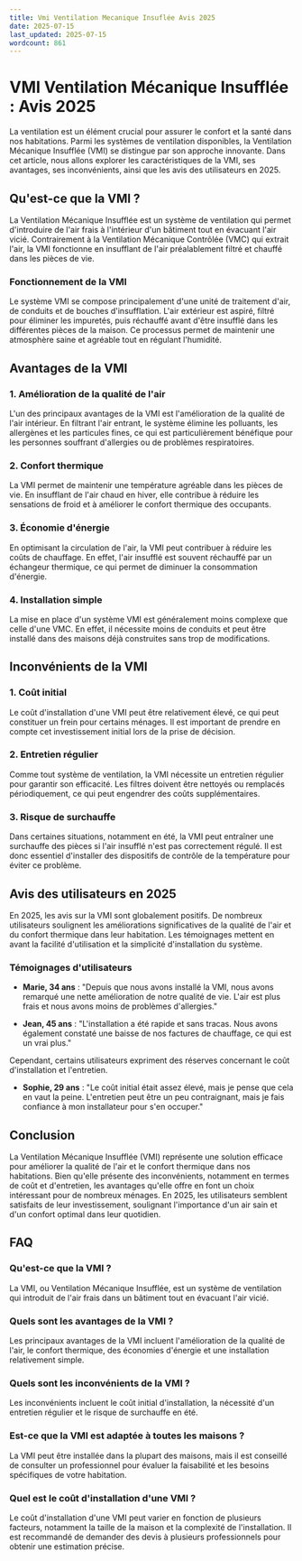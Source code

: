 ```yaml
---
title: Vmi Ventilation Mecanique Insuflée Avis 2025
date: 2025-07-15
last_updated: 2025-07-15
wordcount: 861
---
```


# VMI Ventilation Mécanique Insufflée : Avis 2025

La ventilation est un élément crucial pour assurer le confort et la santé dans nos habitations. Parmi les systèmes de ventilation disponibles, la Ventilation Mécanique Insufflée (VMI) se distingue par son approche innovante. Dans cet article, nous allons explorer les caractéristiques de la VMI, ses avantages, ses inconvénients, ainsi que les avis des utilisateurs en 2025.

## Qu'est-ce que la VMI ?

La Ventilation Mécanique Insufflée est un système de ventilation qui permet d'introduire de l'air frais à l'intérieur d'un bâtiment tout en évacuant l'air vicié. Contrairement à la Ventilation Mécanique Contrôlée (VMC) qui extrait l'air, la VMI fonctionne en insufflant de l'air préalablement filtré et chauffé dans les pièces de vie.

### Fonctionnement de la VMI

Le système VMI se compose principalement d'une unité de traitement d'air, de conduits et de bouches d'insufflation. L'air extérieur est aspiré, filtré pour éliminer les impuretés, puis réchauffé avant d'être insufflé dans les différentes pièces de la maison. Ce processus permet de maintenir une atmosphère saine et agréable tout en régulant l'humidité.

## Avantages de la VMI

### 1. Amélioration de la qualité de l'air

L'un des principaux avantages de la VMI est l'amélioration de la qualité de l'air intérieur. En filtrant l'air entrant, le système élimine les polluants, les allergènes et les particules fines, ce qui est particulièrement bénéfique pour les personnes souffrant d'allergies ou de problèmes respiratoires.

### 2. Confort thermique

La VMI permet de maintenir une température agréable dans les pièces de vie. En insufflant de l'air chaud en hiver, elle contribue à réduire les sensations de froid et à améliorer le confort thermique des occupants.

### 3. Économie d'énergie

En optimisant la circulation de l'air, la VMI peut contribuer à réduire les coûts de chauffage. En effet, l'air insufflé est souvent réchauffé par un échangeur thermique, ce qui permet de diminuer la consommation d'énergie.

### 4. Installation simple

La mise en place d'un système VMI est généralement moins complexe que celle d'une VMC. En effet, il nécessite moins de conduits et peut être installé dans des maisons déjà construites sans trop de modifications.

## Inconvénients de la VMI

### 1. Coût initial

Le coût d'installation d'une VMI peut être relativement élevé, ce qui peut constituer un frein pour certains ménages. Il est important de prendre en compte cet investissement initial lors de la prise de décision.

### 2. Entretien régulier

Comme tout système de ventilation, la VMI nécessite un entretien régulier pour garantir son efficacité. Les filtres doivent être nettoyés ou remplacés périodiquement, ce qui peut engendrer des coûts supplémentaires.

### 3. Risque de surchauffe

Dans certaines situations, notamment en été, la VMI peut entraîner une surchauffe des pièces si l'air insufflé n'est pas correctement régulé. Il est donc essentiel d'installer des dispositifs de contrôle de la température pour éviter ce problème.

## Avis des utilisateurs en 2025

En 2025, les avis sur la VMI sont globalement positifs. De nombreux utilisateurs soulignent les améliorations significatives de la qualité de l'air et du confort thermique dans leur habitation. Les témoignages mettent en avant la facilité d'utilisation et la simplicité d'installation du système.

### Témoignages d'utilisateurs

- **Marie, 34 ans** : "Depuis que nous avons installé la VMI, nous avons remarqué une nette amélioration de notre qualité de vie. L'air est plus frais et nous avons moins de problèmes d'allergies."

- **Jean, 45 ans** : "L'installation a été rapide et sans tracas. Nous avons également constaté une baisse de nos factures de chauffage, ce qui est un vrai plus."

Cependant, certains utilisateurs expriment des réserves concernant le coût d'installation et l'entretien. 

- **Sophie, 29 ans** : "Le coût initial était assez élevé, mais je pense que cela en vaut la peine. L'entretien peut être un peu contraignant, mais je fais confiance à mon installateur pour s'en occuper."

## Conclusion

La Ventilation Mécanique Insufflée (VMI) représente une solution efficace pour améliorer la qualité de l'air et le confort thermique dans nos habitations. Bien qu'elle présente des inconvénients, notamment en termes de coût et d'entretien, les avantages qu'elle offre en font un choix intéressant pour de nombreux ménages. En 2025, les utilisateurs semblent satisfaits de leur investissement, soulignant l'importance d'un air sain et d'un confort optimal dans leur quotidien.

## FAQ

### Qu'est-ce que la VMI ?

La VMI, ou Ventilation Mécanique Insufflée, est un système de ventilation qui introduit de l'air frais dans un bâtiment tout en évacuant l'air vicié.

### Quels sont les avantages de la VMI ?

Les principaux avantages de la VMI incluent l'amélioration de la qualité de l'air, le confort thermique, des économies d'énergie et une installation relativement simple.

### Quels sont les inconvénients de la VMI ?

Les inconvénients incluent le coût initial d'installation, la nécessité d'un entretien régulier et le risque de surchauffe en été.

### Est-ce que la VMI est adaptée à toutes les maisons ?

La VMI peut être installée dans la plupart des maisons, mais il est conseillé de consulter un professionnel pour évaluer la faisabilité et les besoins spécifiques de votre habitation.

### Quel est le coût d'installation d'une VMI ?

Le coût d'installation d'une VMI peut varier en fonction de plusieurs facteurs, notamment la taille de la maison et la complexité de l'installation. Il est recommandé de demander des devis à plusieurs professionnels pour obtenir une estimation précise.